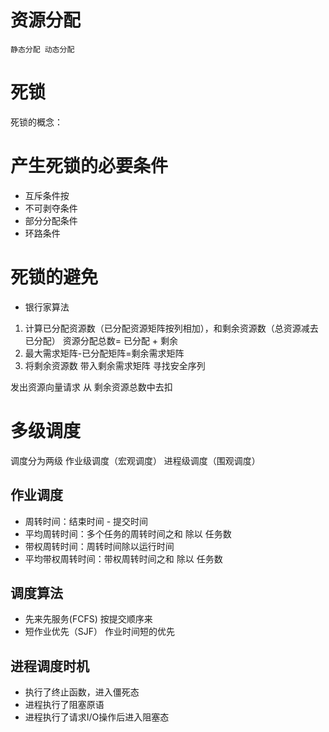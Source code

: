 # 资源分配
    静态分配 动态分配
# 死锁
死锁的概念：

# 产生死锁的必要条件
- 互斥条件按
- 不可剥夺条件
- 部分分配条件
- 环路条件

# 死锁的避免
- 银行家算法
1. 计算已分配资源数（已分配资源矩阵按列相加），和剩余资源数（总资源减去已分配）
    资源分配总数= 已分配 + 剩余
2. 最大需求矩阵-已分配矩阵=剩余需求矩阵
3. 将剩余资源数 带入剩余需求矩阵 寻找安全序列

发出资源向量请求 从 剩余资源总数中去扣

# 多级调度
调度分为两级 作业级调度（宏观调度） 进程级调度（围观调度）
## 作业调度
- 周转时间：结束时间 - 提交时间
- 平均周转时间：多个任务的周转时间之和 除以 任务数
- 带权周转时间：周转时间除以运行时间
- 平均带权周转时间：带权周转时间之和 除以 任务数
## 调度算法
- 先来先服务(FCFS)
    按提交顺序来
- 短作业优先（SJF）
    作业时间短的优先

## 进程调度时机
- 执行了终止函数，进入僵死态
- 进程执行了阻塞原语
- 进程执行了请求I/O操作后进入阻塞态



